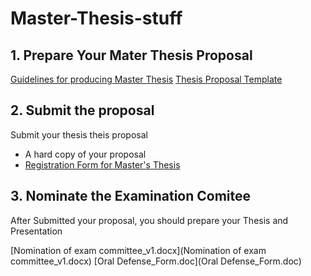 # Master-Thesis-stuff


## 1. Prepare Your Mater Thesis Proposal
[Guidelines for producing Master Thesis](https://www.fst.um.edu.mo/academics/current-students/graduate-students/guidelines-for-producing-master-thesis/)
[Thesis Proposal Template](https://www.overleaf.com/latex/templates/thesis-proposal-template/qrvjrcgpjncy)

## 2. Submit the proposal
Submit your thesis theis proposal
- A hard copy of your proposal
- [Registration Form for Master's Thesis](https://grs.um.edu.mo/wp-content/uploads/GRS-Form-009.pdf)

## 3. Nominate the Examination Comitee

After Submitted your proposal, you should prepare your Thesis and Presentation

[Nomination of exam committee_v1.docx](Nomination of exam committee_v1.docx)
[Oral Defense_Form.doc](Oral Defense_Form.doc)
